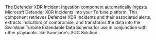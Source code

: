 The Defender XDR Incident Ingestion component automatically ingests Microsoft Defender XDR Incidents into your Turbine platform. This component retrieves Defender XDR Incidents and their associated alerts, extracts indicators of compromise, and transforms the data into the Swimlane Turbine Extendable Data Schema for use in conjunction with other playbooks like Swimlane's SOC Solution.